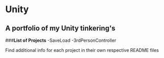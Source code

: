 # Unity
## A portfolio of my Unity tinkering's

###__List of Projects__
	-SaveLoad
	-3rdPersonController

Find additional info for each project in their own respective README files
